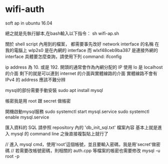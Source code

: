 # wifi-auth

soft ap in ubuntu 16.04

總之就是先執行腳本,在bash輸入以下指令：
sh wifi-ap.sh

關於 shell script 內用到的檔案，
都需要事先改好 network interface 的名稱
在我的電腦上 wlp2s0 是在內網的 interface
而 wlxf48ceb9ba387 是連接外網的 interface
具體要怎麼查詢，請使用下列 command:
ifconfig

ip address 為 10. 或是 192. 開頭的通常會作為內網分配的 IP 使用
lo 是 localhost 的介面
剩下的就是可以連到 internet 的介面與實體線路的介面
實體線路不會有 IPv4 的 address 應該不難分辨

mysql的部份需要手動安裝
sudo apt install mysql

帳密我是用 root 跟 secret 做帳密

開機啟動mysql服務
sudo systemctl start mysql.service
sudo systemctl enable mysql.service

匯入資料的 SQL 請參照 repository 內的 'db_init_sql.txt' 檔案內容
基本上就是進入 mysql 的 command line 之後直接複製貼上就行了

// 進入 mysql cmd，使用'root'這個帳號，並且要輸入密碼，我是用'secret'做密碼
// 若需要改帳號密碼，則相關的 auth.cpp 等檔案的帳密也需要修改
mysql -u root -p

